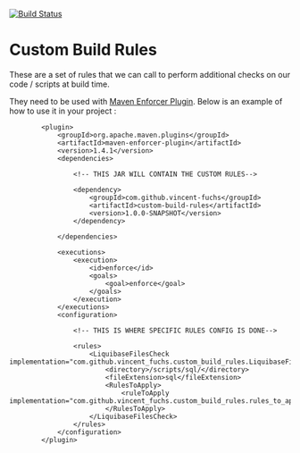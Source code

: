 [![Build Status](https://travis-ci.org/vincent-fuchs/custom-build-rules.svg?branch=master)](https://travis-ci.org/vincent-fuchs/custom-build-rules) 

# Custom Build Rules
These are a set of rules that we can call to perform additional checks on our code / scripts at build time. 

They need to be used with [Maven Enforcer Plugin](https://maven.apache.org/enforcer/maven-enforcer-plugin/). Below is an example of how to use it in your project :

	        <plugin>
				<groupId>org.apache.maven.plugins</groupId>
				<artifactId>maven-enforcer-plugin</artifactId>
				<version>1.4.1</version>
				<dependencies>
					
					<!-- THIS JAR WILL CONTAIN THE CUSTOM RULES--> 
					
					<dependency>
						<groupId>com.github.vincent-fuchs</groupId>
						<artifactId>custom-build-rules</artifactId>
						<version>1.0.0-SNAPSHOT</version>
					</dependency>
					
				</dependencies>

				<executions>
					<execution>
						<id>enforce</id>
						<goals>
							<goal>enforce</goal>
						</goals>
					</execution>
				</executions>
				<configuration>
				
				    <!-- THIS IS WHERE SPECIFIC RULES CONFIG IS DONE--> 			
				
					<rules>
						<LiquibaseFilesCheck implementation="com.github.vincent_fuchs.custom_build_rules.LiquibaseFilesCheck">
							<directory>/scripts/sql/</directory>
                            <fileExtension>sql</fileExtension>
							<RulesToApply>
								<ruleToApply implementation="com.github.vincent_fuchs.custom_build_rules.rules_to_apply.SomeBasicRulesToApply"/>
							</RulesToApply>
						</LiquibaseFilesCheck>
					</rules>
				</configuration>
			</plugin>
